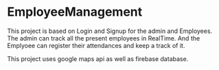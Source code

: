 # EmployeeManagement

This project is based on Login and Signup for the admin and Employees.
The admin can track all the present employees in RealTime.
And the Emplyoee can register their attendances and keep a track of it.

This project uses google maps api as well as firebase database.
